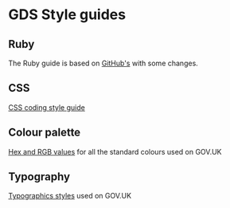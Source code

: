 GDS Style guides
================

## Ruby

The Ruby guide is based on [GitHub's](https://github.com/styleguide/ruby) with
some changes.

## CSS

[CSS coding style guide](https://github.com/alphagov/styleguides/blob/master/css.md)

## Colour palette

[Hex and RGB values](http://alphagov.github.com/design/gov.uk.colours/) for all the standard colours used on GOV.UK

## Typography

[Typographics styles](http://alphagov.github.com/design/gov.uk.typography/) used on GOV.UK